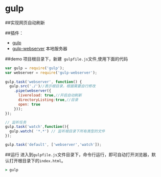 # gulp

##实现网页自动刷新

##插件：
* [gulp](http://www.gulpjs.com.cn/) 
* [gulp-webserver](https://www.npmjs.com/package/gulp-webserver) 本地服务器

##demo 
项目根目录下，新建` gulpfile.js`文件,使用下面的代码
```js
var gulp = require('gulp');
var webserver = require('gulp-webserver'); 
 
gulp.task('webserver', function() {
  gulp.src('./')//表示根目录，根据需要自行修改
    .pipe(webserver({
      livereload: true,//开启自动刷新
      directoryListing:true,//目录
      open: true
    }));
});

// 监听任务
gulp.task('watch',function(){
  gulp.watch( '*.*') // 监听根目录下所有类型的文件
});

gulp.task('default', ['webserver','watch']);
```

##运行
进入到`gulpfile.js`文件目录下，命令行运行，即可自动打开浏览器，默认打开根目录下的`index.html`。
```cmd
> gulp
```

